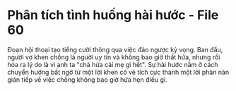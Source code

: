 # Phân tích tình huống hài hước - File 60

Đoạn hội thoại tạo tiếng cười thông qua việc đảo ngược kỳ vọng. Ban đầu, người vợ khen chồng là người uy tín và không bao giờ thất hứa, nhưng rồi hóa ra lý do là vì anh ta "chả hứa cái mẹ gì hết". Sự hài hước nằm ở cách chuyển hướng bất ngờ từ một lời khen có vẻ tích cực thành một lời phàn nàn gián tiếp về việc chồng không bao giờ hứa hẹn điều gì.
